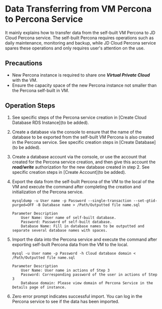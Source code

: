 # Data Transferring from VM Percona to Percona Service 
It mainly explains how to transfer data from the self-built VM Percona to JD Cloud Percona service. The self-built Percona requires operations such as daily maintenance, monitoring and backup, while JD Cloud Percona service spares these operations and only requires user's attention on the use.

## Precautions
* New Percona instance is required to share one ***Virtual Private Cloud*** with the VM.
* Ensure the capacity space of the new Percona instance not smaller than the Percona self-built in VM.

## Operation Steps
1. See specific steps of the Percona service creation in [Create Cloud Database RDS Instance](to be added).
2. Create a database via the console to ensure that the name of the database to be exported from the self-built VM Percona is also created in the Percona service. See specific creation steps in [Create Database](to be added).
3. Create a database account via the console, or use the account that created for the Percona service creation, and then give this account the ***read/write*** authorization for the new database created in step 2. See specific creation steps in [Create Account](to be added).
4. Export the data from the self-built Percona of the VM to the local of the VM and execute the command after completing the creation and initialization of the Percona service.

    ```
    mysqldump -u User name -p Password --single-transaction --set-gtid-purged=OFF -B Database name > /Path/Outputted file name.sql

    Parameter Description
        User Name: User name of self-built database.
        Password: Password of self-built database.
        Database Name: Fill in database names to be outputted and separate several database names with spaces.
    ```

5. Import the data into the Percona service and execute the command after exporting self-built Percona data from the VM to the local.

    ```
    mysql -u User name -p Password -h Cloud database domain < /Path/Outputted file name.sql

    Parameter Description
        User Name: User name in actions of Step 3
        Password: Corresponding password of the user in actions of Step 3
        Database domain: Please view domain of Percona Service in the Details page of instance.
    ```
    
6. Zero error prompt indicates successful import. You can log in the Percona service to see if the data has been imported.

